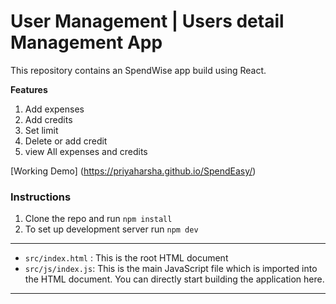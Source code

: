 # User Management | Users detail Management App



This repository contains an SpendWise app build using React.

**Features**
1.  Add expenses
2.  Add credits
3.  Set limit
4.  Delete or add credit
5.  view All expenses and credits

[Working Demo] (https://priyaharsha.github.io/SpendEasy/)

### Instructions

1. Clone the repo and run ``npm install``
2. To set up development server run ``npm dev``

---
- ```src/index.html``` : This is the root HTML document
- ```src/js/index.js```: This is the main JavaScript file which is imported into the HTML document. You can directly start building the application here.
---

